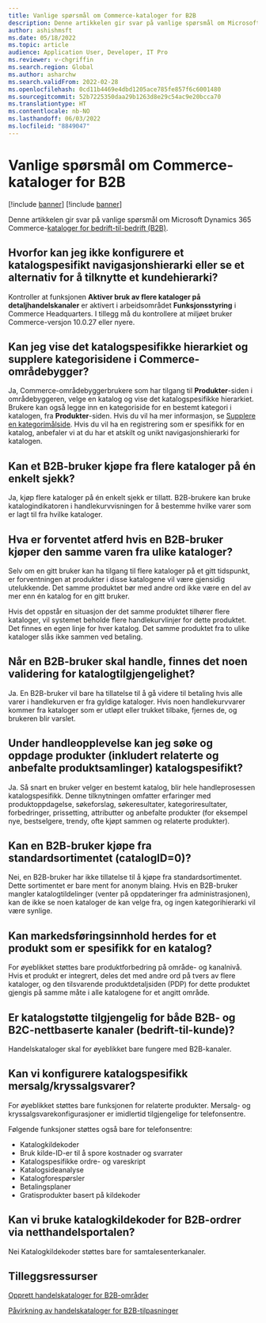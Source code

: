 ```yaml
---
title: Vanlige spørsmål om Commerce-kataloger for B2B
description: Denne artikkelen gir svar på vanlige spørsmål om Microsoft Dynamics 365 Commerce-kataloger.
author: ashishmsft
ms.date: 05/18/2022
ms.topic: article
audience: Application User, Developer, IT Pro
ms.reviewer: v-chgriffin
ms.search.region: Global
ms.author: asharchw
ms.search.validFrom: 2022-02-28
ms.openlocfilehash: 0cd11b4469e4dbd1205ace785fe857f6c6001480
ms.sourcegitcommit: 52b7225350daa29b1263d8e29c54ac9e20bcca70
ms.translationtype: HT
ms.contentlocale: nb-NO
ms.lasthandoff: 06/03/2022
ms.locfileid: "8849047"
---
```

# <a name="commerce-catalogs-for-b2b-faq"></a>Vanlige spørsmål om Commerce-kataloger for B2B

[!include [banner](includes/banner.md)]
[!include [banner](includes/preview-banner.md)]

Denne artikkelen gir svar på vanlige spørsmål om Microsoft Dynamics 365 Commerce-[kataloger for bedrift-til-bedrift (B2B)](catalogs-b2b-sites.md).

## <a name="why-cant-i-configure-a-catalog-specific-navigation-hierarchy-or-see-an-option-to-associate-a-customer-hierarchy"></a>Hvorfor kan jeg ikke konfigurere et katalogspesifikt navigasjonshierarki eller se et alternativ for å tilknytte et kundehierarki?

Kontroller at funksjonen **Aktiver bruk av flere kataloger på detaljhandelskanaler** er aktivert i arbeidsområdet **Funksjonsstyring** i Commerce Headquarters. I tillegg må du kontrollere at miljøet bruker Commerce-versjon 10.0.27 eller nyere.

## <a name="can-i-view-the-catalog-specific-hierarchy-and-enrich-category-pages-in-commerce-site-builder"></a>Kan jeg vise det katalogspesifikke hierarkiet og supplere kategorisidene i Commerce-områdebygger?

Ja, Commerce-områdebyggerbrukere som har tilgang til **Produkter**-siden i områdebyggeren, velge en katalog og vise det katalogspesifikke hierarkiet. Brukere kan også legge inn en kategoriside for en bestemt kategori i katalogen, fra **Produkter**-siden. Hvis du vil ha mer informasjon, se [Supplere en kategorimålside](enrich-category-page.md). Hvis du vil ha en registrering som er spesifikk for en katalog, anbefaler vi at du har et atskilt og unikt navigasjonshierarki for katalogen.

## <a name="can-a-b2b-shopper-purchase-from-multiple-catalogs-in-a-single-checkout"></a>Kan et B2B-bruker kjøpe fra flere kataloger på én enkelt sjekk?

Ja, kjøp flere kataloger på én enkelt sjekk er tillatt. B2B-brukere kan bruke katalogindikatoren i handlekurvvisningen for å bestemme hvilke varer som er lagt til fra hvilke kataloger.

## <a name="if-a-b2b-shopper-purchases-the-same-item-from-different-catalogs-what-is-the-expected-behavior"></a>Hva er forventet atferd hvis en B2B-bruker kjøper den samme varen fra ulike kataloger?

Selv om en gitt bruker kan ha tilgang til flere kataloger på et gitt tidspunkt, er forventningen at produkter i disse katalogene vil være gjensidig utelukkende. Det samme produktet bør med andre ord ikke være en del av mer enn én katalog for en gitt bruker.

Hvis det oppstår en situasjon der det samme produktet tilhører flere kataloger, vil systemet beholde flere handlekurvlinjer for dette produktet. Det finnes en egen linje for hver katalog. Det samme produktet fra to ulike kataloger slås ikke sammen ved betaling.

## <a name="when-a-b2b-shopper-is-shopping-is-there-any-validation-for-catalog-availability"></a>Når en B2B-bruker skal handle, finnes det noen validering for katalogtilgjengelighet?

Ja. En B2B-bruker vil bare ha tillatelse til å gå videre til betaling hvis alle varer i handlekurven er fra gyldige kataloger. Hvis noen handlekurvvarer kommer fra kataloger som er utløpt eller trukket tilbake, fjernes de, og brukeren blir varslet.

## <a name="during-the-shopping-experience-are-search-and-product-discovery-including-related-and-recommended-product-collections-catalog-specific"></a>Under handleopplevelse kan jeg søke og oppdage produkter (inkludert relaterte og anbefalte produktsamlinger) katalogspesifikt?

Ja. Så snart en bruker velger en bestemt katalog, blir hele handleprosessen katalogspesifikk. Denne tilknytningen omfatter erfaringer med produktoppdagelse, søkeforslag, søkeresultater, kategoriresultater, forbedringer, prissetting, attributter og anbefalte produkter (for eksempel nye, bestselgere, trendy, ofte kjøpt sammen og relaterte produkter).

## <a name="can-a-b2b-shopper-purchase-from-the-default-assortment-catalogid0"></a>Kan en B2B-bruker kjøpe fra standardsortimentet (catalogID=0)?

Nei, en B2B-bruker har ikke tillatelse til å kjøpe fra standardsortimentet. Dette sortimentet er bare ment for anonym blaing. Hvis en B2B-bruker mangler katalogtildelinger (venter på oppdateringer fra administrasjonen), kan de ikke se noen kataloger de kan velge fra, og ingen kategorihierarki vil være synlige.

## <a name="can-marketing-content-be-curated-for-a-product-that-is-specific-to-a-catalog"></a>Kan markedsføringsinnhold herdes for et produkt som er spesifikk for en katalog?

For øyeblikket støttes bare produktforbedring på område- og kanalnivå. Hvis et produkt er integrert, deles det med andre ord på tvers av flere kataloger, og den tilsvarende produktdetaljsiden (PDP) for dette produktet gjengis på samme måte i alle katalogene for et angitt område.

## <a name="is-catalog-support-available-for-both-b2b-and-business-to-consumer-b2c-online-channels"></a>Er katalogstøtte tilgjengelig for både B2B- og B2C-nettbaserte kanaler (bedrift-til-kunde)?

Handelskataloger skal for øyeblikket bare fungere med B2B-kanaler.

## <a name="can-we-set-up-catalog-specific-upsellcross-sell-items"></a>Kan vi konfigurere katalogspesifikk mersalg/kryssalgsvarer?

For øyeblikket støttes bare funksjonen for relaterte produkter. Mersalg- og kryssalgsvarekonfigurasjoner er imidlertid tilgjengelige for telefonsentre.

Følgende funksjoner støttes også bare for telefonsentre:

- Katalogkildekoder
- Bruk kilde-ID-er til å spore kostnader og svarrater
- Katalogspesifikke ordre- og vareskript
- Katalogsideanalyse
- Katalogforespørsler
- Betalingsplaner
- Gratisprodukter basert på kildekoder

## <a name="can-we-use-catalog-source-codes-for-b2b-orders-through-the-e-commerce-portal"></a>Kan vi bruke katalogkildekoder for B2B-ordrer via netthandelsportalen?

Nei Katalogkildekoder støttes bare for samtalesenterkanaler.

## <a name="additional-resources"></a>Tilleggsressurser

[Opprett handelskataloger for B2B-områder](catalogs-b2b-sites.md)

[Påvirkning av handelskataloger for B2B-tilpasninger](catalogs-b2b-sites-dev.md)
